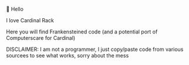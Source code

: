 👋 Hello

I love Cardinal Rack

Here you will find Frankensteined code (and a potential port of Computerscare for Cardinal)

DISCLAIMER: I am not a programmer, I just copy/paste code from various sourcees to see what works, sorry about the mess

<!---
washikano/washikano is a ✨ special ✨ repository because its `README.md` (this file) appears on your GitHub profile.
You can click the Preview link to take a look at your changes.
--->
